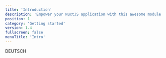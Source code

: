 ```yaml
---
title: 'Introduction'
description: 'Empower your NuxtJS application with this awesome module.'
position: 1
category: 'Getting started'
version: 1.4
fullscreen: false
menuTitle: 'Intro'
---
```


DEUTSCH
